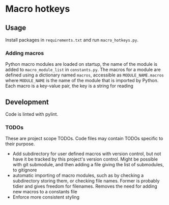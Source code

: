 # Macro hotkeys



## Usage

Install packages in `requirements.txt` and run `macro_hotkeys.py`.

### Adding macros

Python macro modules are loaded on startup, the name of the module is added to `macro_module_list` in `constants.py`. The macros for a module are defined using a dictionary named `macros`, accessible as `MODULE_NAME.macros` where `MODULE_NAME` is the name of the module that is imported by Python. Each macro is a key-value pair, the key is a string for reading 


## Development

Code is linted with pylint.

### TODOs

These are project scope TODOs. Code files may contain TODOs specific to their purpose.

- Add subdirectory for user defined macros with version control, but not have it be tracked by this project's version control. Might be possible with git submodule, and then adding a file giving the list of submodules, to gitignore
- automatic importing of macro modules, such as by checking a subdirectory storing them, or checking file names. Former is probably tidier and gives freedom for filenames. Removes the need for adding new macros to a constants file
- Enforce more consistent styling
